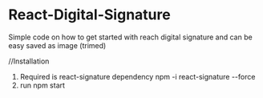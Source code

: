 # React-Digital-Signature
Simple code on how to get started with reach digital signature and can be easy saved as image (trimed)

//Installation

1. Required is react-signature dependency   npm -i react-signature --force
2. run npm start



